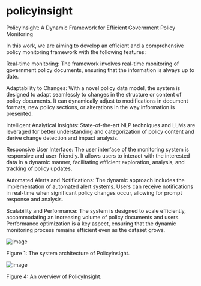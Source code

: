 # policyinsight
PolicyInsight: A Dynamic Framework for Efficient Government Policy Monitoring

In this work, we are aiming to develop an efficient and a comprehensive policy monitoring framework with the following features:

Real-time monitoring: The framework involves real-time monitoring of government policy documents, ensuring that the information is always up to date.

Adaptability to Changes: With a novel policy data model, the system is designed to adapt seamlessly to changes in the structure or content of policy documents. It can dynamically adjust to modifications in document formats, new policy sections, or alterations in the way information is presented.

Intelligent Analytical Insights: State-of-the-art NLP techniques and LLMs are leveraged for better understanding and categorization of policy content and derive change detection and impact analysis.

Responsive User Interface: The user interface of the monitoring system is responsive and user-friendly. It allows users to interact with the interested data in a dynamic manner, facilitating efficient exploration, analysis, and tracking of policy updates.

Automated Alerts and Notifications: The dynamic approach includes the implementation of automated alert systems. Users can receive notifications in real-time when significant policy changes occur, allowing for prompt response and analysis.

Scalability and Performance: The system is designed to scale efficiently, accommodating an increasing volume of policy documents and users. Performance optimization is a key aspect, ensuring that the dynamic monitoring process remains efficient even as the dataset grows.

![image](https://github.com/Kishorevb/policyinsight/assets/22257047/41c31ef2-29a6-4b10-9c60-cfda1c37ea9a)

Figure 1: The system architecture of PolicyInsight.





![image](https://github.com/Kishorevb/policyinsight/assets/22257047/eb0bd5dd-6419-4a38-a0c1-09ed2a043807)

Figure 4: An overview of PolicyInsight.


